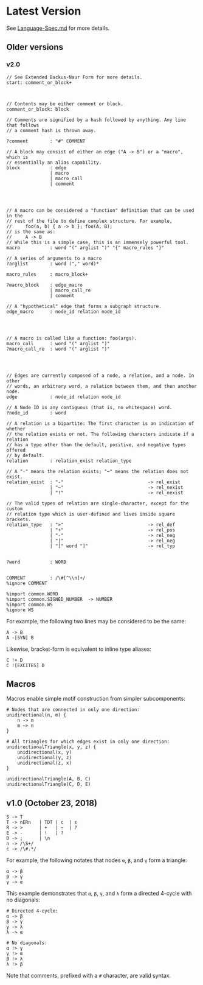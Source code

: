 # Latest Version

See [Language-Spec.md](Language-Spec.md) for more details.

## Older versions

### v2.0

```
// See Extended Backus-Naur Form for more details.
start: comment_or_block+



// Contents may be either comment or block.
comment_or_block: block

// Comments are signified by a hash followed by anything. Any line that follows
// a comment hash is thrown away.

?comment        : "#" COMMENT

// A block may consist of either an edge ("A -> B") or a "macro", which is
// essentially an alias capability.
block           : edge
                | macro
                | macro_call
                | comment




// A macro can be considered a "function" definition that can be used in the
// rest of the file to define complex structure. For example,
//     foo(a, b) { a -> b }; foo(A, B);
// is the same as:
//     A -> B
// While this is a simple case, this is an immensely powerful tool.
macro           : word "(" arglist ")" "{" macro_rules "}"

// A series of arguments to a macro
?arglist        : word ("," word)*

macro_rules     : macro_block+

?macro_block    : edge_macro
                | macro_call_re
                | comment

// A "hypothetical" edge that forms a subgraph structure.
edge_macro      : node_id relation node_id




// A macro is called like a function: foo(args).
macro_call      : word "(" arglist ")"
?macro_call_re  : word "(" arglist ")"




// Edges are currently composed of a node, a relation, and a node. In other
// words, an arbitrary word, a relation between them, and then another node.
edge            : node_id relation node_id

// A Node ID is any contiguous (that is, no whitespace) word.
?node_id        : word

// A relation is a bipartite: The first character is an indication of whether
// the relation exists or not. The following characters indicate if a relation
// has a type other than the default, positive, and negative types offered
// by default.
relation        : relation_exist relation_type

// A "-" means the relation exists; "~" means the relation does not exist.
relation_exist  : "-"                               -> rel_exist
                | "~"                               -> rel_nexist
                | "!"                               -> rel_nexist

// The valid types of relation are single-character, except for the custom
// relation type which is user-defined and lives inside square brackets.
relation_type   : ">"                               -> rel_def
                | "+"                               -> rel_pos
                | "-"                               -> rel_neg
                | "|"                               -> rel_neg
                | "[" word "]"                      -> rel_typ


?word           : WORD


COMMENT         : /\#[^\\n]+/
%ignore COMMENT

%import common.WORD
%import common.SIGNED_NUMBER  -> NUMBER
%import common.WS
%ignore WS
```

For example, the following two lines may be considered to be the same:

```
A -> B
A -[SYN] B
```

Likewise, bracket-form is equivalent to inline type aliases:

```
C !+ D
C ![EXCITES] D
```

## Macros

Macros enable simple motif construction from simpler subcomponents:

```dotmotif
# Nodes that are connected in only one direction:
unidirectional(n, m) {
    n -> m
    m ~> n
}

# All triangles for which edges exist in only one direction:
unidirectionalTriangle(x, y, z) {
    unidirectional(x, y)
    unidirectional(y, z)
    unidirectional(z, x)
}

unidirectionalTriangle(A, B, C)
unidirectionalTriangle(C, D, E)
```

## v1.0 (October 23, 2018)

```
S -> T
T -> nERn   | TDT | c  | ε
R -> >      | +   | ~  | ?
E -> -      | !   | ?
D -> ;      | \n
n -> /\S+/
c -> /\#.*/
```

For example, the following notates that nodes `α`, `β`, and `γ` form a triangle:

```
α -> β
β -> γ
γ -> α
```

This example demonstrates that `α`, `β`, `γ`, and `λ` form a directed 4-cycle with no diagonals:

```
# Directed 4-cycle:
α -> β
β -> γ
γ -> λ
λ -> α

# No diagonals:
α !> γ
γ !> α
β !> λ
λ !> β
```

Note that comments, prefixed with a `#` character, are valid syntax.
